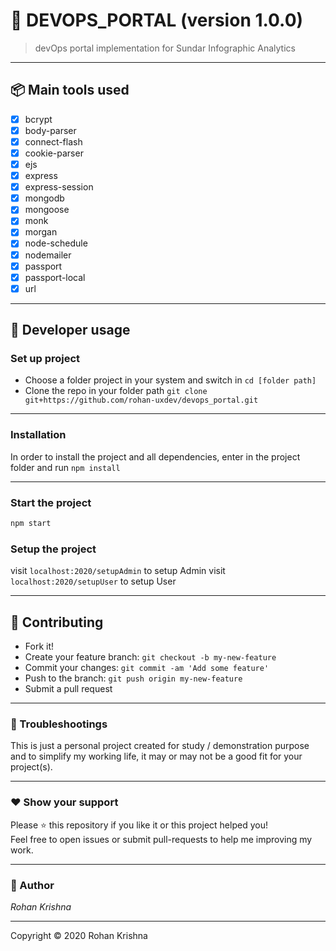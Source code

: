 # **:triangular_flag_on_post: DEVOPS_PORTAL** (version 1.0.0)


> devOps portal implementation for Sundar Infographic Analytics

---

## **:package: Main tools used**

- [x] bcrypt
- [x] body-parser
- [x] connect-flash
- [x] cookie-parser
- [x] ejs
- [x] express
- [x] express-session
- [x] mongodb
- [x] mongoose
- [x] monk
- [x] morgan
- [x] node-schedule
- [x] nodemailer
- [x] passport
- [x] passport-local
- [x] url

---

## **:wrench: Developer usage**

### **Set up project**

- Choose a folder project in your system and switch in `cd [folder path]`
- Clone the repo in your folder path `git clone git+https://github.com/rohan-uxdev/devops_portal.git`

---

### **Installation**

In order to install the project and all dependencies, enter in the project folder and run `npm install`

---

### Start the project

```bash
npm start
```

### Setup the project

visit `localhost:2020/setupAdmin` to setup Admin
visit `localhost:2020/setupUser` to setup User

---


## **:handshake: Contributing**

- Fork it!
- Create your feature branch: `git checkout -b my-new-feature`
- Commit your changes: `git commit -am 'Add some feature'`
- Push to the branch: `git push origin my-new-feature`
- Submit a pull request

---


### **:anger: Troubleshootings**

This is just a personal project created for study / demonstration purpose and to simplify my working life, it may or may
not be a good fit for your project(s).

---

### **:heart: Show your support**

Please :star: this repository if you like it or this project helped you!\
Feel free to open issues or submit pull-requests to help me improving my work.


---

### **:robot: Author**

_*Rohan Krishna*_


---

Copyright © 2020 Rohan Krishna
